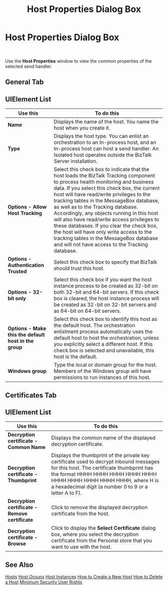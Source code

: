 ﻿---
title: Host Properties Dialog Box
TOCTitle: Host Properties Dialog Box
ms:assetid: 2241f922-3a90-429e-91cb-72f972dee70b
ms:mtpsurl: https://msdn.microsoft.com/library/Aa559181(v=BTS.80)
ms:contentKeyID: 51526788
ms.date: 08/30/2017
mtps_version: v=BTS.80
f1_keywords:
- bts10.admin.host.properties
---

# Host Properties Dialog Box

 

Use the **Host Properties** window to view the common properties of the selected send handler.

## General Tab

## UIElement List

<table>
<thead>
<tr class="header">
<th>Use this</th>
<th>To do this</th>
</tr>
</thead>
<tbody>
<tr class="odd">
<td><strong>Name</strong></td>
<td>Displays the name of the host. You name the host when you create it.</td>
</tr>
<tr class="even">
<td><strong>Type</strong></td>
<td>Displays the host type. You can enlist an orchestration to an In-process host, and an In-process host can host a send handler. An Isolated host operates outside the BizTalk Server installation.</td>
</tr>
<tr class="odd">
<td><strong>Options - Allow Host Tracking</strong></td>
<td>Select this check box to indicate that the host loads the BizTalk Tracking component to process health monitoring and business data. If you select this check box, the current host will have read/write privileges to the tracking tables in the MessageBox database, as well as to the Tracking database. Accordingly, any objects running in this host will also have read/write access privileges to these databases. If you clear the check box, the host will have only write access to the tracking tables in the MessageBox database and will not have access to the Tracking database.</td>
</tr>
<tr class="even">
<td><strong>Options - Authentication Trusted</strong></td>
<td>Select this check box to specify that BizTalk should trust this host.</td>
</tr>
<tr class="odd">
<td><strong>Options - 32-bit only</strong></td>
<td>Select this check box if you want the host instance process to be created as 32-bit on both 32-bit and 64-bit servers. If this check box is cleared, the host instance process will be created as 32-bit on 32-bit servers and as 64-bit on 64-bit servers.</td>
</tr>
<tr class="even">
<td><strong>Options - Make this the default host in the group</strong></td>
<td>Select this check box to identify this host as the default host. The orchestration enlistment process automatically uses the default host to host the orchestration, unless you explicitly select a different host. If this check box is selected and unavailable, this host is the default.</td>
</tr>
<tr class="odd">
<td><strong>Windows group</strong></td>
<td>Type the local or domain group for the host. Members of the Windows group will have permissions to run instances of this host.</td>
</tr>
</tbody>
</table>


## Certificates Tab

## UIElement List

<table>
<thead>
<tr class="header">
<th>Use this</th>
<th>To do this</th>
</tr>
</thead>
<tbody>
<tr class="odd">
<td><strong>Decryption certificate - Common Name</strong></td>
<td>Displays the common name of the displayed decryption certificate.</td>
</tr>
<tr class="even">
<td><strong>Decryption certificate - Thumbprint</strong></td>
<td>Displays the thumbprint of the private key certificate used to decrypt inbound messages for this host. The certificate thumbprint has the format HHHH HHHH HHHH HHHH HHHH HHHH HHHH HHHH HHHH HHHH, where H is a hexadecimal digit (a number 0 to 9 or a letter A to F).</td>
</tr>
<tr class="odd">
<td><strong>Decryption certificate - Remove certificate</strong></td>
<td>Click to remove the displayed decryption certificate from the host.</td>
</tr>
<tr class="even">
<td><strong>Decryption certificate - Browse</strong></td>
<td>Click to display the <strong>Select Certificate</strong> dialog box, where you select the decryption certificate from the Personal store that you want to use with the host.</td>
</tr>
</tbody>
</table>


## See Also

[Hosts](https://msdn.microsoft.com/library/aa578695\(v=bts.80\))  
[Host Groups](https://msdn.microsoft.com/library/aa547356\(v=bts.80\))  
[Host Instances](https://msdn.microsoft.com/library/aa560673\(v=bts.80\))  
[How to Create a New Host](https://msdn.microsoft.com/library/aa561079\(v=bts.80\))  
[How to Delete a Host](https://msdn.microsoft.com/library/aa561590\(v=bts.80\))  
[Minimum Security User Rights](https://msdn.microsoft.com/library/aa559845\(v=bts.80\))

